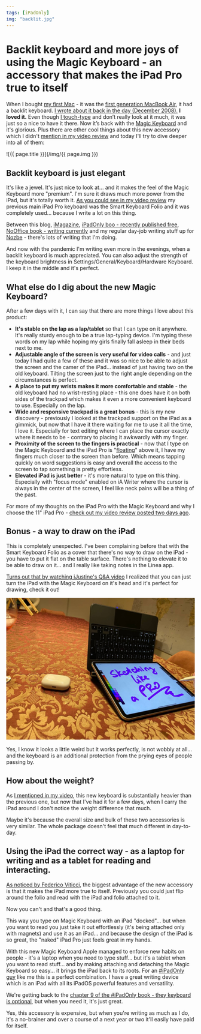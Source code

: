 ```yaml
---
tags: [iPadOnly]
img: "backlit.jpg"
---
```


# Backlit keyboard and more joys of using the Magic Keyboard - an accessory that makes the iPad Pro true to itself

When I bought [my first Mac](https://sliwinski.com/my-simple-email-setup-with-imap/) - it was the [first generation MacBook Air](https://sliwinski.com/my-first-mac/), it had a backlit keyboard. [I wrote about it back in the day (December 2008).](https://sliwinski.com/macbook-air-rocks-5-things-pc-notebook-manufa/) **I loved it.** Even though [I touch-type](https://sliwinski.com/touch-typing-is-important-productive-show-38) and don’t really look at it much, it was just so a nice to have it there. Now it’s back with the [Magic Keyboard](https://sliwinski.com/magic) and it's glorious. Plus there are other cool things about this new accessory which I didn't [mention in my video review](https://sliwinski.com/magic) and today I'll try to dive deeper into all of them:

<!--More-->

![{{ page.title }}](/img/{{ page.img }})

## Backlit keyboard is just elegant

It's like a jewel. It's just nice to look at... and it makes the feel of the Magic Keyboard more "premium". I'm sure it draws much more power from the iPad, but it's totally worth it. [As you could see in my video review](https://sliwinski.com/magic) my previous main iPad Pro keyboard was the Smart Keyboard Folio and it was completely used... because I write a lot on this thing. 

Between this blog, [iMagazine](/tag/imagazine), [iPadOnly boo - recently published free](https://ipadonly.com), [NoOffice book - writing currently](https://nooffice.org) and my regular day-job writing stuff up for [Nozbe][n] - there's lots of writing that I'm doing.

And now with the pandemic I'm writing even more in the evenings, when a backlit keyboard is much appreciated. You can also adjust the strength of the keyboard brightness in Settings/General/Keyboard/Hardware Keyboard. I keep it in the middle and it's perfect.

## What else do I dig about the new Magic Keyboard?

After a few days with it, I can say that there are more things I love about this product:

* **It's stable on the lap as a lap/tablet** so that I can type on it anywhere. It's really sturdy enough to be a true lap-typing device. I'm typing these words on my lap while hoping my girls finally fall asleep in their beds next to me.
* **Adjustable angle of the screen is very useful for video calls** - and just today I had quite a few of these and it was so nice to be able to adjust the screen and the camer of the iPad... instead of just having two on the old keyboard. Tilting the screen just to the right angle depending on the circumstances is perfect.
* **A place to put my wrists makes it more comfortable and stable** - the old keyboard had no wrist-resting place - this one does have it on both sides of the trackpad which makes it even a more convenient keyboard to use. Especially on the lap.
* **Wide and responsive trackpad is a great bonus** - this is my new discovery - previously I looked at the trackpad support on the iPad as a gimmick, but now that I have it there waiting for me to use it all the time, I love it. Especially for text editing where I can place the cursor exactly where it needs to be - contrary to placing it awkwardly with my finger.
* **Proximity of the screen to the fingers is practical** - now that I type on the Magic Keyboard and the iPad Pro is "[floating](https://www.youtube.com/watch?v=nnZeDt2c8Yo)" above it, I have my fingers much closer to the screen than before. Which means tapping quickly on word suggestions is easy and overall the access to the screen to tap something is pretty effortless.
* **Elevated iPad is just better** - it's more natural to type on this thing. Especially with "focus mode" enabled on iA Writer where the cursor is always in the center of the screen, I feel like neck pains will be a thing of the past.

For more of my thoughts on the iPad Pro with the Magic Keyboard and why I choose the 11" iPad Pro - [check out my video review posted two days ago](https://sliwinski.com/magic).

## Bonus - a way to draw on the iPad

This is completely unexpected. I've been complaining before that with the Smart Keyboard Folio as a cover that there's no way to draw on the iPad - you have to put it flat on the table surface. There's nothing to elevate it to be able to draw on it... and I really like taking notes in the Linea app.

[Turns out that by watching iJustine's Q&A video](https://www.youtube.com/watch?v=WsT4lfL0ud4) I realized that you can just turn the iPad with the Magic Keyboard on it's head and it's perfect for drawing, check it out!

![Backlit keyboard and more joys of using the Magic Keyboard - an accessory that makes the iPad Pro true to itself 2](/img/backlit-2.jpg)

Yes, I know it looks a little weird but it works perfectly, is not wobbly at all... and the keyboard is an additional protection from the prying eyes of people passing by.

## How about the weight?

As [I mentioned in my video](https://sliwinski.com/magic), this new keyboard is substantially heavier than the previous one, but now that I've had it for a few days, when I carry the iPad around I don't notice the weight difference that much.

Maybe it's because the overall size and bulk of these two accessories is very similar. The whole package doesn't feel that much different in day-to-day.

## Using the iPad the correct way - as a laptop for writing and as a tablet for reading and interacting.

[As noticed by Federico Viticci](https://www.macstories.net/stories/magic-keyboard-for-ipad-pro-a-new-breed-of-laptop/), the biggest advantage of the new accessory is that it makes the iPad more true to itself. Previously you could just flip around the folio and read with the iPad and folio attached to it.

Now you can't and that's a good thing.

This way you type on Magic Keyboard with an iPad "docked"... but when you want to read you just take it out effortlessly (it's being attached only with magnets) and use it as an iPad... and because the design of the iPad is so great, the "naked" iPad Pro just feels great in my hands.

With this new Magic Keyboard Apple managed to enforce new habits on people - it's a laptop when you need to type stuff... but it's a tablet when you want to read stuff... and by making attaching and detaching the Magic Keyboard so easy... it brings the iPad back to its roots. For an [#iPadOnly guy](/tag/ipadonly) like me this is a perfect combination. I have a great writing device which is an iPad with all its iPadOS powerful features and versatility.

We're getting back to the [chapter 9 of the #iPadOnly book - they keyboard is optional](https://ipadonly.com/book/keyboard/), but when you need it, it's just great.

Yes, this accessory is expensive, but when you're writing as much as I do, it's a no-brainer and over a course of a next year or two it'll easily have paid for itself.

[n]: https://nozbe.com/
[p]: https://thepodcast.fm/